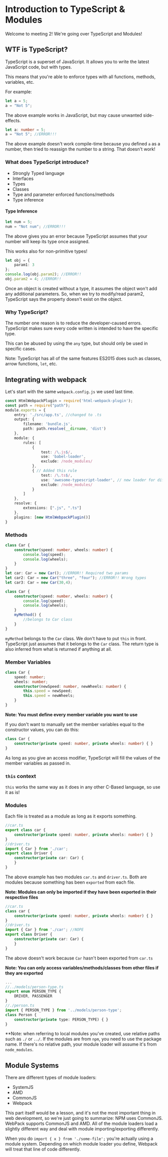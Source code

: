 # Introduction to TypeScript & Modules
Welcome to meeting 2! We're going over TypeScript and Modules!

## WTF is TypeScript?
TypeScript is a superset of JavaScript. It allows you to write the latest JavaScript code, but with types.

This means that you're able to enforce types with all functions, methods, variables, etc.

For example:
```javascript
let a = 5;
a = "Not 5";
```
The above example works in JavaScript, but may cause unwanted side-effects.

```typescript
let a: number = 5;
a = "Not 5"; //ERROR!!!
```
The above example doesn't work compile-time because you defined `a` as a number, then tried to reassign the number to a string. That doesn't work!

### What does TypeScript introduce?
* Strongly Typed language
* Interfaces
* Types
* Classes
* Type and parameter enforced functions/methods
* Type inference

#### Type Inference
```typescript
let num = 5;
num = "Not num"; //ERROR!!!
```
The above gives you an error because TypeScript assumes that your number will keep its type once assigned.

This works also for non-primitive types!
```typescript
let obj = {
    param1: 3
};
console.log(obj.param2); //ERROR!!
obj.param2 = 4; //ERROR!!
```
Once an object is created without a type, it assumes the object won't add any additional parameters. So, when we try to modify/read param2, TypeScript says the property doesn't exist on the object.

### Why TypeScript?
The number one reason is to reduce the developer-caused errors. TypeScript makes sure every code written is intended to have the specific type. 

This can be abused by using the `any` type, but should only be used in specific cases.

Note: TypeScript has all of the same features ES2015 does such as classes, arrow functions, `let`, etc.

## Integrating with webpack
Let's start with the same `webpack.config.js` we used last time.
``` typescript
const HtmlWebpackPlugin = require('html-webpack-plugin');
const path = require("path");
module.exports = {
    entry: './src/app.ts', //changed to .ts
    output: {
        filename: 'bundle.js',
        path: path.resolve(__dirname, 'dist')
    },
    module: {
        rules: [
            {
                test: /\.js$/,
                use: 'babel-loader',
                exclude: /node_modules/
            },
            { // Added this rule
                test: /\.ts$/,
                use: 'awesome-typescript-loader', // new loader for different type of file
                exclude: /node_modules/
            }
        ]
    },
    resolve: {
        extensions: [".js", ".ts"]
    },
    plugins: [new HtmlWebpackPlugin()]
}
```

### Methods
```typescript
class Car {
    constructor(speed: number, wheels: number) {
        console.log(speed);
        console.log(wheels);
    }
}
let car: Car = new Car(); //ERROR!! Required two params
let car2: Car = new Car("three", "four"); //ERROR!! Wrong types
let car3: Car = new Car(30,4);
```

```typescript
class Car {
    constructor(speed: number, wheels: number) {
        console.log(speed);
        console.log(wheels);
    }
    myMethod() {
        //belongs to Car class
    }
}
```

`myMethod` belongs to the `Car` class. We don't have to put `this` in front. TypeScript just assumes that it belongs to the `Car` class. The return type is also inferred from what is returned if anything at all.

### Member Variables
```typescript
class Car {
    speed: number;
    wheels: number;
    constructor(newSpeed: number, newWheels: number) {
        this.speed = newSpeed;
        this.speed = newWheels;
    }
}
```

**Note: You must define every member variable you want to use**

If you don't want to manually set the member variables equal to the constructor values, you can do this:
```typescript
class Car {
    constructor(private speed: number, private wheels: number) { }
}
```
As long as you give an access modifier, TypeScript will fill the values of the member variables as passed in.

### `this` context
`this` works the same way as it does in any other C-Based language, so use it as is!


### Modules
Each file is treated as a module as long as it exports something.

```typescript
//car.ts
export class car {
    constructor(private speed: number, private wheels: number) { }
}
//driver.ts
import { Car } from './car';
export class Driver {
    constructor(private car: Car) {
    }
}
```
The above example has two modules `car.ts` and `driver.ts`. Both are modules because something has been `exported` from each file.

**Note: Modules can only be imported if they have been exported in their respective files**
```typescript
//car.ts
class car {
    constructor(private speed: number, private wheels: number) { }
}
//driver.ts
import { Car } from './car'; //NOPE
export class Driver {
    constructor(private car: Car) {
    }
}
```
The above doesn't work because `Car` hasn't been exported from `car.ts`

**Note: You can only access variables/methods/classes from other files if they are exported**

```typescript
...
//../models/person-type.ts
export enum PERSON_TYPE {
    DRIVER, PASSENGER
}
//./person.ts
import { PERSON_TYPE } from '../models/person-type';
class Person {
    constructor(private type: PERSON_TYPE) { }
}
```
**Note: when referring to local modules you've created, use relative paths such as `./` or `../`. 
If the modules are from `npm`, you need to use the package name.
If there's no relative path, your module loader will assume it's from `node_modules`.


## Module Systems
There are different types of module loaders:
* SystemJS
* AMD
* CommonJS
* Webpack

This part itself would be a lesson, and it's not the most important thing in web development, so we're just going to summarize: 
NPM uses CommonJS. WebPack supports CommonJS and AMD. All of the module loaders load a slightly different way and deal with module importing/exporting differently.

When you do `import { x } from './some-file';` you're actually using a module system. Depending on which module loader you define, Webpack will treat that line of code differently.
